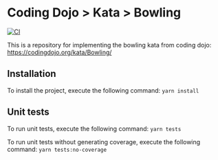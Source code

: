# Coding Dojo > Kata > Bowling

[![CI](https://github.com/oussamajilal/coding-dojo-kata-bowling/actions/workflows/main.yml/badge.svg)](https://github.com/oussamajilal/coding-dojo-kata-bowling/actions/workflows/main.yml)

This is a repository for implementing the bowling kata from coding dojo: https://codingdojo.org/kata/Bowling/

## Installation

To install the project, execute the following command: `yarn install`

## Unit tests

To run unit tests, execute the following command: `yarn tests`

To run unit tests without generating coverage, execute the following command: `yarn tests:no-coverage`
